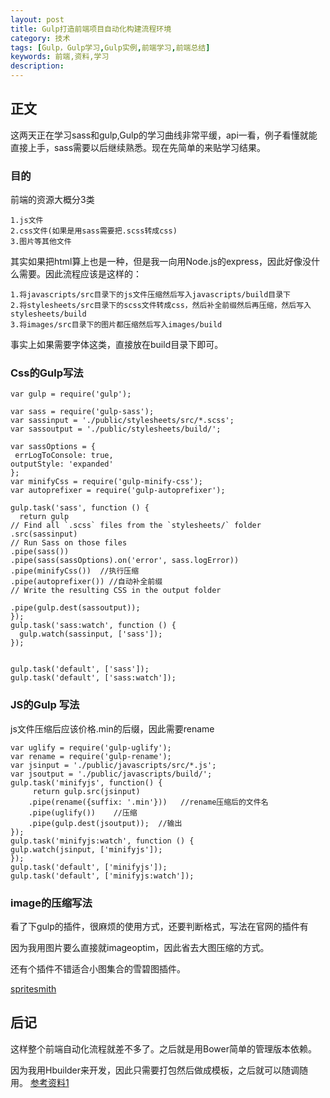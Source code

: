 ```yaml
---
layout: post
title: Gulp打造前端项目自动化构建流程环境
category: 技术
tags: [Gulp，Gulp学习,Gulp实例,前端学习,前端总结]
keywords: 前端,资料,学习
description: 
---
```


## 正文

这两天正在学习sass和gulp,Gulp的学习曲线非常平缓，api一看，例子看懂就能直接上手，sass需要以后继续熟悉。现在先简单的来贴学习结果。

### 目的

前端的资源大概分3类
    
    1.js文件
    2.css文件(如果是用sass需要把.scss转成css)
    3.图片等其他文件
    
其实如果把html算上也是一种，但是我一向用Node.js的express，因此好像没什么需要。因此流程应该是这样的：
    
    1.将javascripts/src目录下的js文件压缩然后写入javascripts/build目录下
    2.将stylesheets/src目录下的scss文件转成css，然后补全前缀然后再压缩，然后写入stylesheets/build
    3.将images/src目录下的图片都压缩然后写入images/build

事实上如果需要字体这类，直接放在build目录下即可。

### Css的Gulp写法

    var gulp = require('gulp');

    var sass = require('gulp-sass');
    var sassinput = './public/stylesheets/src/*.scss';
    var sassoutput = './public/stylesheets/build/';

    var sassOptions = {
     errLogToConsole: true,
    outputStyle: 'expanded'
    };
    var minifyCss = require('gulp-minify-css');
    var autoprefixer = require('gulp-autoprefixer');

    gulp.task('sass', function () {
      return gulp
    // Find all `.scss` files from the `stylesheets/` folder
    .src(sassinput)
    // Run Sass on those files
    .pipe(sass())
    .pipe(sass(sassOptions).on('error', sass.logError))
    .pipe(minifyCss())  //执行压缩
    .pipe(autoprefixer()) //自动补全前缀
    // Write the resulting CSS in the output folder

    .pipe(gulp.dest(sassoutput));
    });
    gulp.task('sass:watch', function () {
      gulp.watch(sassinput, ['sass']);
    });


    gulp.task('default', ['sass']);
    gulp.task('default', ['sass:watch']);

### JS的Gulp 写法
js文件压缩后应该价格.min的后缀，因此需要rename

    var uglify = require('gulp-uglify');
    var rename = require('gulp-rename');
    var jsinput = './public/javascripts/src/*.js';
    var jsoutput = './public/javascripts/build/';
    gulp.task('minifyjs', function() {
    	 return gulp.src(jsinput)
        .pipe(rename({suffix: '.min'}))   //rename压缩后的文件名
        .pipe(uglify())    //压缩
        .pipe(gulp.dest(jsoutput));  //输出
	});
	gulp.task('minifyjs:watch', function () {
    gulp.watch(jsinput, ['minifyjs']);
    });
    gulp.task('default', ['minifyjs']);
    gulp.task('default', ['minifyjs:watch']);
    
    
### image的压缩写法
  
看了下gulp的插件，很麻烦的使用方式，还要判断格式，写法在官网的插件有

因为我用图片要么直接就imageoptim，因此省去大图压缩的方式。

还有个插件不错适合小图集合的雪碧图插件。

[spritesmith](https://npmjs.org/package/gulp.spritesmith/)

## 后记
这样整个前端自动化流程就差不多了。之后就是用Bower简单的管理版本依赖。

因为我用Hbuilder来开发，因此只需要打包然后做成模板，之后就可以随调随用。
[参考资料1](http://www.sitepoint.com/simple-gulpy-workflow-sass/)
